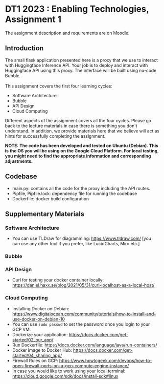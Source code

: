 # DT1 2023 : Enabling Technologies, Assignment 1

The assignment description and requirements are on Moodle.

## Introduction
The small flask application presented here is a proxy that we use to interact with Huggingface Inference API.
Your job is to deploy and interact with Huggingface API using this proxy. The interface will be built
using no-code Bubble. </br></br>
This assignment covers the first four learning cycles:
- Software Architecture
- Bubble
- API Design
- Cloud Computing

Different aspects of the assignment covers all the four cycles. Please go back to the lecture materials
in case there is something you don't understand. In addition, we provide materials here that we believe
will act as hints for successfully completing the assignment.

**NOTE: The code has been developed and tested on Ubuntu (Debian). This is the OS you will be using on the Google 
Cloud Platform. For local testing, you might need to find the appropriate information and corresponding adjustments.**

## Codebase
- main.py: contains all the code for the proxy including the API routes.
- Pipfile, Pipfile.lock: dependency file for running the codebase
- Dockerfile: docker build configuration

## Supplementary Materials
### Software Architecture
- You can use TLDraw for diagramming: https://www.tldraw.com/ [you can use any other tool if you prefer, like LucidCharts, Miro etc.]
### Bubble
### API Design
- Curl for testing your docker container locally: https://daniel.haxx.se/blog/2021/05/31/curl-localhost-as-a-local-host/
### Cloud Computing
- Installing Docker on Debian: https://www.digitalocean.com/community/tutorials/how-to-install-and-use-docker-on-debian-10
- You can use ```sudo passwd``` to set the password once you login to your GCP VM.
- Dockerize your application: https://docs.docker.com/get-started/02_our_app/
- Run Dockerfile: https://docs.docker.com/language/java/run-containers/
- Docker image to Docker Hub: https://docs.docker.com/get-started/04_sharing_app/
- Firewall Rules on GCP: https://www.howtogeek.com/devops/how-to-open-firewall-ports-on-a-gcp-compute-engine-instance/
- In case you would like to work using your local terminal: https://cloud.google.com/sdk/docs/install-sdk#linux